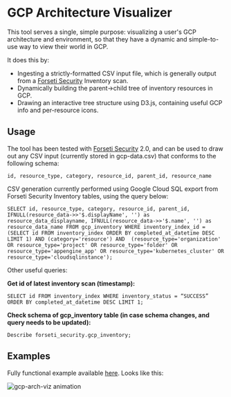 # GCP Architecture Visualizer

This tool serves a single, simple purpose: visualizing a user's GCP architecture and environment, so that they have a dynamic and simple-to-use way to view their world in GCP.

It does this by:

* Ingesting a strictly-formatted CSV input file, which is generally output from a [Forseti Security](http://forsetisecurity.org) Inventory scan.
* Dynamically building the parent->child tree of inventory resources in GCP.
* Drawing an interactive tree structure using D3.js, containing useful GCP info and per-resource icons.


## Usage

The tool has been tested with [Forseti Security](http://forsetisecurity.org) 2.0, and can be used to draw out any CSV input (currently stored in gcp-data.csv) that conforms to the following schema:

```
id, resource_type, category, resource_id, parent_id, resource_name
```

CSV generation currently performed using Google Cloud SQL export from Forseti Security Inventory tables, using the query below:

```
SELECT id, resource_type, category, resource_id, parent_id, IFNULL(resource_data->>'$.displayName', '') as resource_data_displayname, IFNULL(resource_data->>'$.name', '') as resource_data_name FROM gcp_inventory WHERE inventory_index_id = (SELECT id FROM inventory_index ORDER BY completed_at_datetime DESC LIMIT 1) AND (category='resource') AND  (resource_type='organization' OR resource_type='project' OR resource_type='folder' OR resource_type='appengine_app' OR resource_type='kubernetes_cluster' OR resource_type='cloudsqlinstance');
```

Other useful queries:

__Get id of latest inventory scan (timestamp):__
```
SELECT id FROM inventory_index WHERE inventory_status = “SUCCESS” ORDER BY completed_at_datetime DESC LIMIT 1;
```

__Check schema of gcp_inventory table (in case schema changes, and query needs to be updated):__
```
Describe forseti_security.gcp_inventory;
```

## Examples

Fully functional example available [here](https://storage.googleapis.com/forsetiviz-external/gcp-arch-viz.html). Looks like this:

![gcp-arch-viz animation](https://storage.googleapis.com/forsetiviz-external/gcp-arch-viz.gif)